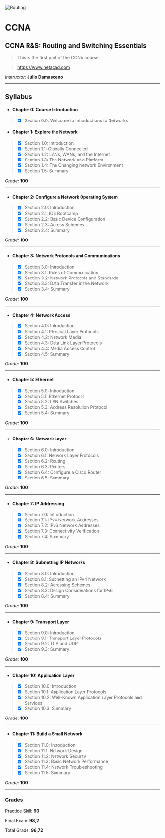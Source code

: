 ![Routing](https://trainingbasket.in/wp-content/uploads/2017/09/CCNA-Training-Basket.jpg)

# CCNA
## CCNA R&S: Routing and Switching Essentials
> This is the first part of the CCNA course

> https://www.netacad.com

*Instructor:* **Júlio Damasceno**

---

## Syllabus

* #### Chapter 0: Course Introduction
> - [x] Section 0.0: Welcome to Introductions to Networks

* #### Chapter 1: Explore the Network
> - [x] Section 1.0: Introduction
> - [x] Section 1.1: Globally Connected
> - [x] Section 1.2: LANs, WANs, and the Internet
> - [x] Section 1.3: The Network as a Platform
> - [x] Section 1.4: The Changing Network Environment
> - [x] Section 1.5: Summary

*Grade:* **100**

---

* #### Chapter 2: Configure a Network Operating System
> - [x] Section 2.0: Introduction
> - [x] Section 2.1: IOS Bootcamp
> - [x] Section 2.2: Basic Device Configuration
> - [x] Section 2.3: Adress Schemes
> - [x] Section 2.4: Summary

*Grade:* **100**

---

* #### Chapter 3: Network Protocols and Communications
> - [x] Section 3.0: Introduction
> - [x] Section 3.1: Rules of Communication
> - [x] Section 3.2: Network Protocols and Standards
> - [x] Section 3.3: Data Transfer in the Network
> - [x] Section 3.4: Summary

*Grade:* **100**

---

* #### Chapter 4: Network Access
> - [x] Section 4.0: Introduction
> - [x] Section 4.1: Physical Layer Protocols
> - [x] Section 4.2: Network Media
> - [x] Section 4.3: Data Link Layer Protocols
> - [x] Section 4.4: Media Access Control
> - [x] Section 4.5: Summary

*Grade:* **100**

---

* #### Chapter 5: Ethernet
> - [x] Section 5.0: Introduction
> - [x] Section 5.1: Ethernet Protocol
> - [x] Section 5.2: LAN Switches
> - [x] Section 5.3: Address Resolution Protocol
> - [x] Section 5.4: Summary

*Grade:* **100**

---

* #### Chapter 6: Network Layer
> - [x] Section 6.0: Introduction
> - [x] Section 6.1: Network Layer Protocols
> - [x] Section 6.2: Routing
> - [x] Section 6.3: Routers
> - [x] Section 6.4: Configure a Cisco Router
> - [x] Section 6.5: Summary

*Grade:* **100**

---

* #### Chapter 7: IP Addressing
> - [x] Section 7.0: Introduction
> - [x] Section 7.1: IPv4 Network Addresses
> - [x] Section 7.2: IPv6 Network Addresses
> - [x] Section 7.3: Connectivity Verification
> - [x] Section 7.4: Summary

*Grade:* **100**

---

* #### Chapter 8: Subnetting IP Networks
> - [x] Section 8.0: Introduction
> - [x] Section 8.1: Subnetting an IPv4 Network
> - [x] Section 8.2: Adressing Schemes
> - [x] Section 8.3: Design Considerations for IPv6
> - [x] Section 8.4: Summary

*Grade:* **100**

---

* #### Chapter 9: Transport Layer
> - [x] Section 9.0: Introduction
> - [x] Section 9.1: Transport Layer Protocols
> - [x] Section 9.2: TCP and UDP
> - [x] Section 9.3: Summary

*Grade:* **100**

---

* #### Chapter 10: Application Layer
> - [x] Section 10.0: Introduction
> - [x] Section 10.1: Application Layer Protocols
> - [x] Section 10.2: Well-Known Application Layer Protocols and Services
> - [x] Section 10.3: Summary

*Grade:* **100**
    
---

* #### Chapter 11: Build a Small Network
> - [x] Section 11.0: Introduction
> - [x] Section 11.1: Network Design
> - [x] Section 11.2: Network Security
> - [x] Section 11.3: Basic Network Performance
> - [x] Section 11.4: Network Troubleshooting
> - [x] Section 11.5: Summary

*Grade:* **100**
    
---
### Grades

Practice Skill: **90**

Final Exam: **98,2**

Total Grade: **96,72**
